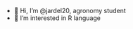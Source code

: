 - 👋 Hi, I’m @jardel20, agronomy student
- 👀 I’m interested in R language

<!---
jardel20/jardel20 is a ✨ special ✨ repository because its `README.md` (this file) appears on your GitHub profile.
You can click the Preview link to take a look at your changes.
--->
